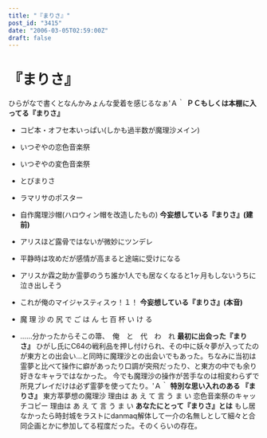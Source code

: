 ```yaml
---
title: "『まりさ』"
post_id: "3415"
date: "2006-03-05T02:59:00Z"
draft: false
---
```


# 『まりさ』

ひらがなで書くとなんかみょんな愛着を感じるなぁ'Ａ｀ **ＰＣもしくは本棚に入ってる『まりさ』**

  * コピ本・オフセ本いっぱい(しかも過半数が魔理沙メイン)
  * いつぞやの恋色音楽祭
  * いつぞやの変色音楽祭
  * とびまりさ
  * ラマリサのポスター
  * 自作魔理沙帽(ハロウィン帽を改造したもの)
**今妄想している『まりさ』(建前)**

  * アリスほど露骨ではないが微妙にツンデレ
  * 平静時は攻めだが感情が高まると途端に受けになる
  * アリスか霖之助か霊夢のうち誰か1人でも居なくなると1ヶ月もしないうちに泣き出しそう
  * これが俺のマイジャスティスゥ！１！
**今妄想している『まりさ』(本音)**

  * 魔 理 沙 の 尻 で ご は ん 七 百 杯 い け る
  * ……分かったからそこの箒、　俺　と　代　わ　れ
**最初に出会った『まりさ』** ひがし氏にC64の戦利品を押し付けられ、その中に妖々夢が入ってたのが東方との出会い…と同時に魔理沙との出会いでもあった。ちなみに当初は霊夢と比べて操作に癖があったり口調が突飛だったり、と東方の中でも余り好きなキャラではなかった。 今でも魔理沙の操作が苦手なのは相変わらずで所見プレイだけは必ず霊夢を使ってたり。'Ａ｀ **特別な思い入れのある 『まりさ』** 東方萃夢想の魔理沙 理由は あ え て 言 う ま い 恋色音楽祭のキャッチコピー 理由は あ え て 言 う ま い **あなたにとって『まりさ』とは** もし居なかったら時封城をラストにdanmaq解体して一介の名無しとして細々と合同企画とかに参加してる程度だった。そのくらいの存在。
